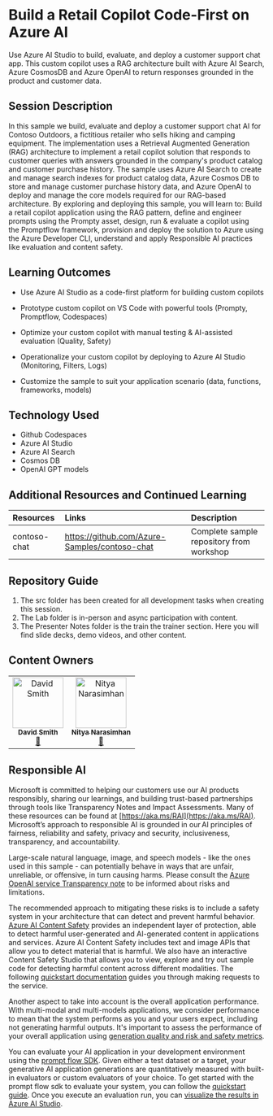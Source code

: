 # Build a Retail Copilot Code-First on Azure AI

Use Azure AI Studio to build, evaluate, and deploy a customer support chat app. This custom copilot uses a RAG architecture built with Azure AI Search, Azure CosmosDB and Azure OpenAI to return responses grounded in the product and customer data.

## Session Description

In this sample we build, evaluate and deploy a customer support chat AI for Contoso Outdoors, a fictitious retailer who sells hiking and camping equipment. The implementation uses a Retrieval Augmented Generation (RAG) architecture to implement a retail copilot solution that responds to customer queries with answers grounded in the company's product catalog and customer purchase history. The sample uses Azure AI Search to create and manage search indexes for product catalog data, Azure Cosmos DB to store and manage customer purchase history data, and Azure OpenAI to deploy and manage the core models required for our RAG-based architecture.
By exploring and deploying this sample, you will learn to: Build a retail copilot application using the RAG pattern, define and engineer prompts using the Prompty asset, design, run & evaluate a copilot using the Promptflow framework, provision and deploy the solution to Azure using the Azure Developer CLI, understand and apply Responsible AI practices like evaluation and content safety.

## Learning Outcomes

* Use Azure AI Studio as a code-first platform for building custom copilots​

* Prototype custom copilot on VS Code with powerful tools (Prompty, Promptflow, Codespaces)​

* Optimize your custom copilot with manual testing & AI-assisted evaluation (Quality, Safety)​

* Operationalize your custom copilot by deploying to Azure AI Studio (Monitoring, Filters, Logs)​

* Customize the sample to suit your application scenario (data, functions, frameworks, models)

## Technology Used

* Github Codespaces
* Azure AI Studio
* Azure AI Search
* Cosmos DB
* OpenAI GPT models

## Additional Resources and Continued Learning

| Resources          | Links                             | Description        |
|:-------------------|:----------------------------------|:-------------------|
| contoso-chat  | https://github.com/Azure-Samples/contoso-chat | Complete sample repository from workshop |

## Repository Guide

1. The src folder has been created for all development tasks when creating this session.
1. The Lab folder is in-person and async participation with content.
1. The Presenter Notes folder is the train the trainer section. Here you will find slide decks, demo videos, and other content.

## Content Owners

<!-- ALL-CONTRIBUTORS-LIST:START - Do not remove or modify this section -->

<table>
<tr>
    <td align="center"><a href="http://learnanalytics.microsoft.com">
        <img src="https://media.licdn.com/dms/image/C4D03AQGMiGWZFIRUKw/profile-displayphoto-shrink_400_400/0/1516235415849?e=1729123200&v=beta&t=VXALfEkkWIwxTqml7vzZX1wRh9NyZLg3H2Ln6RCsjjA" width="100px;" alt="David Smith"/><br />
        <sub><b>David Smith
</b></sub></a><br />
            <a href="https://www.linkedin.com/in/dmsmith/" title="linkedin">📢</a> 
    </td>
    <td align="center"><a href="http://learnanalytics.microsoft.com">
        <img src="https://github.com/nitya.png" width="100px;" alt="Nitya Narasimhan"/><br />
        <sub><b>Nitya Narasimhan
</b></sub></a><br />
            <a href="https://github.com/nitya" title="talk">📢</a> 
    </td>
</tr>
</table>

<!-- ALL-CONTRIBUTORS-LIST:END -->

## Responsible AI 

Microsoft is committed to helping our customers use our AI products responsibly, sharing our learnings, and building trust-based partnerships through tools like Transparency Notes and Impact Assessments. Many of these resources can be found at [https://aka.ms/RAI](https://aka.ms/RAI).
Microsoft’s approach to responsible AI is grounded in our AI principles of fairness, reliability and safety, privacy and security, inclusiveness, transparency, and accountability.

Large-scale natural language, image, and speech models - like the ones used in this sample - can potentially behave in ways that are unfair, unreliable, or offensive, in turn causing harms. Please consult the [Azure OpenAI service Transparency note](https://learn.microsoft.com/legal/cognitive-services/openai/transparency-note?tabs=text) to be informed about risks and limitations.

The recommended approach to mitigating these risks is to include a safety system in your architecture that can detect and prevent harmful behavior. [Azure AI Content Safety](https://learn.microsoft.com/azure/ai-services/content-safety/overview) provides an independent layer of protection, able to detect harmful user-generated and AI-generated content in applications and services. Azure AI Content Safety includes text and image APIs that allow you to detect material that is harmful. We also have an interactive Content Safety Studio that allows you to view, explore and try out sample code for detecting harmful content across different modalities. The following [quickstart documentation](https://learn.microsoft.com/azure/ai-services/content-safety/quickstart-text?tabs=visual-studio%2Clinux&pivots=programming-language-rest) guides you through making requests to the service.

Another aspect to take into account is the overall application performance. With multi-modal and multi-models applications, we consider performance to mean that the system performs as you and your users expect, including not generating harmful outputs. It's important to assess the performance of your overall application using [generation quality and risk and safety metrics](https://learn.microsoft.com/azure/ai-studio/concepts/evaluation-metrics-built-in).

You can evaluate your AI application in your development environment using the [prompt flow SDK](https://microsoft.github.io/promptflow/index.html). Given either a test dataset or a target, your generative AI application generations are quantitatively measured with built-in evaluators or custom evaluators of your choice. To get started with the prompt flow sdk to evaluate your system, you can follow the [quickstart guide](https://learn.microsoft.com/azure/ai-studio/how-to/develop/flow-evaluate-sdk). Once you execute an evaluation run, you can [visualize the results in Azure AI Studio](https://learn.microsoft.com/azure/ai-studio/how-to/evaluate-flow-results).